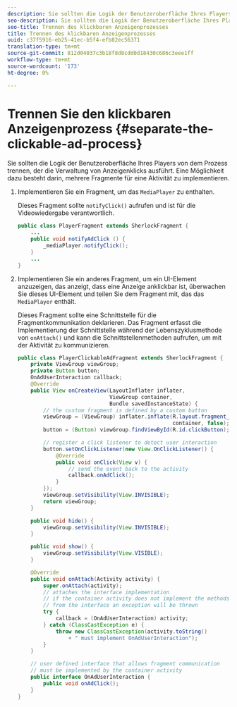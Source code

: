 ```yaml
---
description: Sie sollten die Logik der Benutzeroberfläche Ihres Players von dem Prozess trennen, der die Verwaltung von Anzeigenklicks ausführt. Eine Möglichkeit dazu besteht darin, mehrere Fragmente für eine Aktivität zu implementieren.
seo-description: Sie sollten die Logik der Benutzeroberfläche Ihres Players von dem Prozess trennen, der die Verwaltung von Anzeigenklicks ausführt. Eine Möglichkeit dazu besteht darin, mehrere Fragmente für eine Aktivität zu implementieren.
seo-title: Trennen des klickbaren Anzeigenprozesses
title: Trennen des klickbaren Anzeigenprozesses
uuid: c37f5916-eb25-41ec-b5f4-efb82ec56371
translation-type: tm+mt
source-git-commit: 812d04037c3b18f8d8cdd0d18430c686c3eee1ff
workflow-type: tm+mt
source-wordcount: '173'
ht-degree: 0%

---
```



# Trennen Sie den klickbaren Anzeigenprozess {#separate-the-clickable-ad-process}

Sie sollten die Logik der Benutzeroberfläche Ihres Players von dem Prozess trennen, der die Verwaltung von Anzeigenklicks ausführt. Eine Möglichkeit dazu besteht darin, mehrere Fragmente für eine Aktivität zu implementieren.

1. Implementieren Sie ein Fragment, um das `MediaPlayer` zu enthalten.

   Dieses Fragment sollte `notifyClick()` aufrufen und ist für die Videowiedergabe verantwortlich.

   ```java
   public class PlayerFragment extends SherlockFragment { 
       ... 
       public void notifyAdClick () { 
           _mediaPlayer.notifyClick(); 
       } 
       ... 
   } 
   ```

1. Implementieren Sie ein anderes Fragment, um ein UI-Element anzuzeigen, das anzeigt, dass eine Anzeige anklickbar ist, überwachen Sie dieses UI-Element und teilen Sie dem Fragment mit, das das `MediaPlayer` enthält.

   Dieses Fragment sollte eine Schnittstelle für die Fragmentkommunikation deklarieren. Das Fragment erfasst die Implementierung der Schnittstelle während der Lebenszyklusmethode von `onAttach()` und kann die Schnittstellenmethoden aufrufen, um mit der Aktivität zu kommunizieren.

   ```java
   public class PlayerClickableAdFragment extends SherlockFragment { 
       private ViewGroup viewGroup; 
       private Button button; 
       OnAdUserInteraction callback; 
       @Override 
       public View onCreateView(LayoutInflater inflater,  
                                ViewGroup container,  
                                Bundle savedInstanceState) { 
           // the custom fragment is defined by a custom button 
           viewGroup = (ViewGroup) inflater.inflate(R.layout.fragment_player_clickable_ad,  
                                                    container, false); 
           button = (Button) viewGroup.findViewById(R.id.clickButton); 
   
           // register a click listener to detect user interaction 
           button.setOnClickListener(new View.OnClickListener() { 
               @Override 
               public void onClick(View v) { 
                   // send the event back to the activity 
                   callback.onAdClick(); 
               } 
           }); 
           viewGroup.setVisibility(View.INVISIBLE); 
           return viewGroup; 
       } 
   
       public void hide() { 
           viewGroup.setVisibility(View.INVISIBLE); 
       } 
   
       public void show() { 
           viewGroup.setVisibility(View.VISIBLE);     
       } 
   
       @Override 
       public void onAttach(Activity activity) { 
           super.onAttach(activity); 
           // attaches the interface implementation 
           // if the container activity does not implement the methods  
           // from the interface an exception will be thrown 
           try { 
               callback = (OnAdUserInteraction) activity; 
           } catch (ClassCastException e) { 
               throw new ClassCastException(activity.toString() 
                   + " must implement OnAdUserInteraction"); 
           }     
       } 
   
       // user defined interface that allows fragment communication 
       // must be implemented by the container activity 
       public interface OnAdUserInteraction { 
           public void onAdClick(); 
       } 
   } 
   ```

